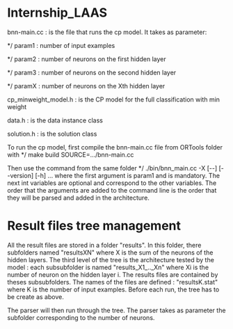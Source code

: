 # Internship_LAAS

bnn-main.cc : is the file that runs the cp model. It takes as parameter: 

 */ param1 : number of input examples 
 
 */ param2 : number of neurons on the first hidden layer
 
 */ param3 : number of neurons on the second hidden layer
 
 */ paramX : number of neurons on the Xth hidden layer
 
cp_minweight_model.h : is the CP model for the full classification with min weight 

data.h : is the data instance class

solution.h : is the solution class 

To run the cp model, first compile the bnn-main.cc file from ORTools folder with 
  */ make build SOURCE=.../bnn-main.cc
  
Then use the command from the same folder
  */ ./bin/bnn_main.cc -X <int> [--] [--version] [-h] <int> ... 
 where the first argument is param1 and is mandatory.
The next int variables are optional and correspond to the other variables. The order that the arguments are added to the command line is the order that they will be parsed and added in the architecture.

# Result files tree management

All the result files are stored in a folder "results". In this folder, there subfolders named "resultsXN" where X is the sum of the neurons of the hidden layers.
The third level of the tree is the architecture tested by the model : each subsubfolder is named "results\_X1\_..\_Xn" where Xi is the number of neuron on the hidden layer i. 
The results files are contained by theses subsubfolders. The names of the files are defined : "resultsK.stat" where K is the number of input examples.
Before each run, the tree has to be create as above.

The parser will then run through the tree. The parser takes as parameter the subfolder corresponding to the number of neurons.
